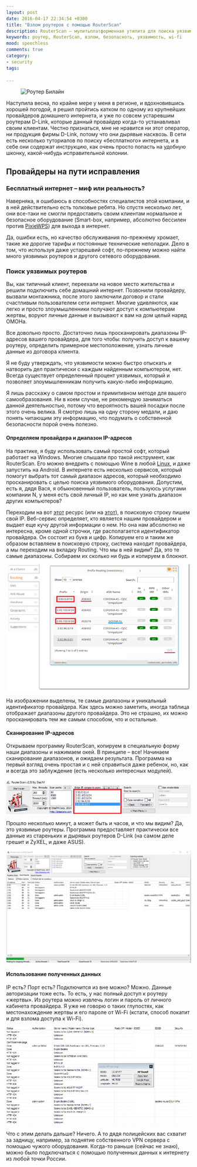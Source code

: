 ```yaml
---
layout: post
date: 2016-04-17 22:34:54 +0300
title: "Взлом роутеров с помощью RouterScan"
description: RouterScan — мулитьплатформенная утилита для поиска уязвимого сетевого оборудования. Сканируем диапазоны IP, крупного росссийского провайдера. Используем уязвимости для получения конфиденциальной информации.
keywords: роутер, RouterScan, взлом, безопасноть, уязвимость, wi-fi
mood: speechless
comments: true
category:
- security
tags:

---
```


<figure>
    <img src="http://dubkov.xyz/assets/img/router_beeline.jpg" alt="Роутер Билайн" />
</figure>

Наступила весна, по крайне мере у меня в регионе, и вдохновившись хорошей погодой, я решил пройтись катком по одному из крупнейших провайдеров домашнего интернета, и уже по совсем устаревшим роутерам D-Link, которые данный провайдер когда-то устанавливал своим клиентам. Честно признаться, мне не нравится ни этот оператор, ни продукция фирмы D-Link, потому что они дырявые насквозь. В сети есть несколько туториалов по поиску «бесплатного» интернета, и в себе они содержат инструкцию, как очень просто попасть на удобную шконку, какой-нибудь исправительной колонии.
<!--more-->
<h2>Провайдеры на пути исправления</h2>
<h3>Бесплатный интернет – миф или реальность?</h3>

Наверняка, я ошибаюсь в способностях специалистов этой компании, и в ней действительно есть толковые ребята. Но спустя несколько лет, они все-таки не смогли предоставить своим клиентам нормальное и безопасное оборудование (Smart-box, например, абсолютно бессилен против <a href="http://dubkov.xyz/security/hack-wps.html">PixieWPS</a>) для выхода в интернет.

Да, ошибки есть, но качество обслуживания по-прежнему хромает, такие же дорогие тарифы и постоянные технические неполадки. Дело в том, что используя даже устарешвий софт, по-прежнему можно найти много уязвимых роутеров и другого сетевого оборудования.

<h3>Поиск уязвимых роутеров</h3>
Вы, как типичный клиент, переехали на новое место жительства и решили подключить себе домашний интернет. Позвонили провайдеру, вызвали монтажника, после этого заключили договор и стали счастливым пользователем сети интернет. Многие удивляются, как легко и просто злоумышленники получают доступ к компьютерам жертвы, воруют личные данные и вызывают к вам на дом целый наряд ОМОНа.

Все довольно просто. Достаточно лишь просканировать диапазоны IP-адресов вашего провайдера, для того чтобы: получить доступ к вашему роутеру, определить примерное местоположение, узнать личные данные из договора клиента.

Я не буду утверждать, что уязвимости можно быстро отыскать и натворить дел практически с каждым найденным компьютером, нет. Всегда существует определенный процент уязвимых, который и позволяет злоумышленникам получить какую-либо информацию.

Я лишь расскажу о самом простом и примитивном методе для вашего самообразования. Ни в коем случае, не рекомендую заниматься данной деятельностью, потому что вероятность вашей посадки после этого очень велика. Я смотрю лишь на одну сторону медали, и даю понять читающим эту информацию, что подумать о собственной безопасности порой очень полезно.

<h4>Определяем провайдера и диапазон IP-адресов</h4>
На практике, я буду использовать самый простой софт, который работает на Windows. Многие слышали про такой инструмент, как RouterScan. Его можно внедрить с помощью Wine в любой <a href="https://kali.tools/?p=501" rel="nofollow">Linux</a>, и даже запустить на Android. В интернете есть несколько сервисов, который помогут выбрать тот самый диапазон адресов, который необходимо просканировать с целью поиска уязвимого оборудования. Допустим, есть я, дядя Вася, я обыкновенный пользователь, пользуюсь услугами компании N, у меня есть свой личный IP, но как мне узнать диапазон других компьютеров?

Переходим на вот <a href="https://stat.ripe.net/" rel="nofollow">этот</a> ресурс (или на <a href="http://bgp.he.net/" rel="nofollow">этот</a>), в поисковую строку пишем свой IP. Веб-сервис определяет, кто является нашим провайдером и выдает еще кучу другой информации о нем. Но она нам абсолютно не интересна, кроме одной строчки, где располагается идентификатор провайдера. Он состоит из букв и цифр. Копируем его и таким же образом вставляем в поисковую строку, система находит провайдера, а мы переходим на вкладку Routing. Что мы в ней видим? Да, это те самые диапазоны. Собираем их сколько ни будь и копируем в блокнот.

![Диапазон IP адресов](/assets/img/IP.png)

На изображении выделены, те самые диапазоны и уникальный идентификатор провайдера. Как здесь можно заметить, иногда таблица отображает диапазоны другого провайдера. Это не страшно, их можно просканировать тем же самым способом, что и остальные.

<h4>Сканирование IP-адресов</h4>
Открываем программу RouterScan, копируем в специальную форму наши диапазоны и нажимаем окей. В принципе – все! Начинаем сканирование диапазонов, и ожидаем результата. Программа на первый взгляд очень простая и с ней справиться даже ребенок, но, как и всегда это заблуждение (есть несколько интересных модулей).

![RouterScan](/assets/img/router-scan.png)

Прошло несколько минут, а может быть и часов, и что мы видим? Да, это уязвимые роутеры. Программа предоставляет практически все данные из стареньких и дырявых роутеров D-Link (на самом деле грешит и ZyXEL, и даже ASUS).

![Диапазон IP адресов](/assets/img/router-scan-good.png)

<h4>Использование полученных данных</h4>
IP есть? Порт есть? Подключится из вне можно? Можно. Данные авторизации тоже есть. То есть, у нас полный доступ к роутеру «жертвы». Из роутера можно извлечь логин и пароль от личного кабинета провайдера. Я уже не говорю о таких глупостях, как местонахождение жертвы и его пароле от Wi-Fi (кстати, способ покатит и для взлома доступа к Wi-Fi).

![Местоположение роутера клиента](/assets/img/locate.png)

Что с этим делать дальше? Ничего. А то дядя полицейских вас схватит за задницу, например, за поднятие собственного VPN сервера с помощью чужого оборудования. Когда-то раньше (сейчас не знаю), можно было подключаться с помощью полученных данных к интернету из любой точки России.
